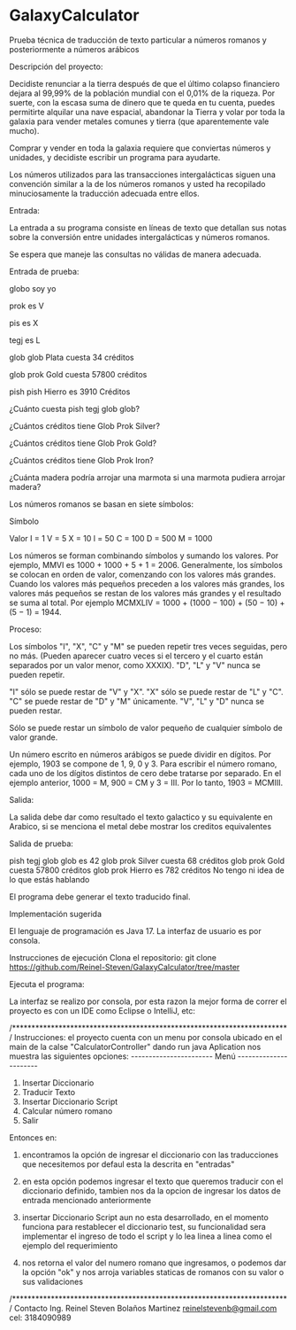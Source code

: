 # GalaxyCalculator

Prueba técnica de traducción de texto particular a números romanos y posteriormente a números arábicos

Descripción del proyecto:

Decidiste renunciar a la tierra después de que el último colapso financiero dejara al 99,99% de la población mundial con el 0,01% de la riqueza. Por suerte, con la escasa suma de dinero que te queda en tu cuenta, puedes permitirte alquilar una nave espacial, abandonar la Tierra y volar por toda la galaxia para vender metales comunes y tierra (que aparentemente vale mucho).

Comprar y vender en toda la galaxia requiere que conviertas números y unidades, y decidiste escribir un programa para ayudarte.

Los números utilizados para las transacciones intergalácticas siguen una convención similar a la de los números romanos y usted ha recopilado minuciosamente la traducción adecuada entre ellos.

Entrada:

La entrada a su programa consiste en líneas de texto que detallan sus notas sobre la conversión entre unidades intergalácticas y números romanos.

Se espera que maneje las consultas no válidas de manera adecuada.

Entrada de prueba:

globo soy yo

prok es V

pis es X

tegj es L

glob glob Plata cuesta 34 créditos

glob prok Gold cuesta 57800 créditos

pish pish Hierro es 3910 Créditos

¿Cuánto cuesta pish tegj glob glob?

¿Cuántos créditos tiene Glob Prok Silver?

¿Cuántos créditos tiene Glob Prok Gold?

¿Cuántos créditos tiene Glob Prok Iron?

¿Cuánta madera podría arrojar una marmota si una marmota pudiera arrojar madera?

Los números romanos se basan en siete símbolos:

Símbolo

Valor
I = 1
V = 5
X = 10
l = 50
C = 100
D = 500
M = 1000

Los números se forman combinando símbolos y sumando los valores. Por ejemplo, MMVI es 1000 + 1000 + 5 + 1 = 2006. Generalmente, los símbolos se colocan en orden de valor, comenzando con los valores más grandes. Cuando los valores más pequeños preceden a los valores más grandes, los valores más pequeños se restan de los valores más grandes y el resultado se suma al total. Por ejemplo MCMXLIV = 1000 + (1000 − 100) + (50 − 10) + (5 − 1) = 1944.


Proceso:

Los símbolos "I", "X", "C" y "M" se pueden repetir tres veces seguidas, pero no más. (Pueden aparecer cuatro veces si el tercero y el cuarto están separados por un valor menor, como XXXIX). "D", "L" y "V" nunca se pueden repetir.

"I" sólo se puede restar de "V" y "X". "X" sólo se puede restar de "L" y "C". "C" se puede restar de "D" y "M" únicamente. "V", "L" y "D" nunca se pueden restar.

Sólo se puede restar un símbolo de valor pequeño de cualquier símbolo de valor grande.

Un número escrito en números arábigos se puede dividir en dígitos. Por ejemplo, 1903 se compone de 1, 9, 0 y 3. Para escribir el número romano, cada uno de los dígitos distintos de cero debe tratarse por separado. En el ejemplo anterior, 1000 = M, 900 = CM y 3 = III. Por lo tanto, 1903 = MCMIII.


Salida:

La salida debe dar como resultado el texto galactico y su equivalente en Arabico, si se menciona el metal debe mostrar los creditos equivalentes

Salida de prueba:

pish tegj glob glob es 42
glob prok Silver cuesta 68 créditos
glob prok Gold cuesta 57800 créditos
glob prok Hierro es 782 créditos
No tengo ni idea de lo que estás hablando

El programa debe generar el texto traducido final.


Implementación sugerida


El lenguaje de programación es Java 17.
La interfaz de usuario es por consola.

Instrucciones de ejecución
Clona el repositorio:
git clone https://github.com/Reinel-Steven/GalaxyCalculator/tree/master


Ejecuta el programa:

La interfaz se realizo por consola, por esta razon la mejor forma de correr el proyecto es con un IDE como Eclipse o IntelliJ, etc:

/***********************************************************************/
Instrucciones:
	el proyecto cuenta con un menu por consola ubicado en el main de la calse "CalculatorController" dando run java Aplication nos muestra las siguientes opciones:
		----------------------- Menú ----------------------
1. Insertar Diccionario
2. Traducir Texto
3. Insertar Diccionario Script
4. Calcular número romano
5. Salir

Entonces en: 
1. encontramos la opción de ingresar el diccionario con las traducciones que necesitemos por defaul esta la descrita en "entradas" 

2. en esta opción podemos ingresar el texto que queremos traducir con el diccionario definido, tambien nos da la opcion de ingresar los datos de entrada mencionado anteriormente

3. insertar Diccionario Script aun no esta desarrollado, en el momento funciona para restablecer el diccionario test, su funcionalidad sera implementar el ingreso de todo el script y lo lea linea a linea como el ejemplo del requerimiento

4. nos retorna el valor del numero romano que ingresamos, o podemos dar la opción "ok" y nos arroja variables staticas de romanos con su valor o sus validaciones


/***********************************************************************/
Contacto
Ing. Reinel Steven Bolaños Martinez
reinelstevenb@gmail.com
cel: 3184090989
